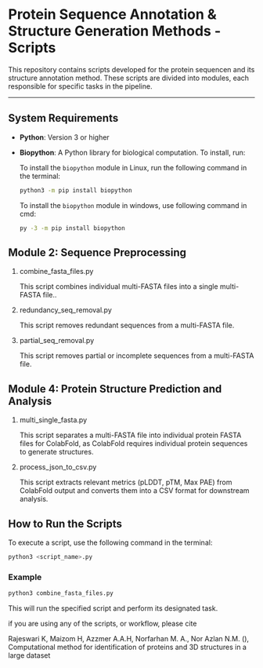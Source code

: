 # Protein Sequence Annotation & Structure Generation Methods - Scripts

This repository contains scripts developed for the protein sequencen and its structure annotation method. These scripts are divided into modules, each responsible for specific tasks in the pipeline.

---

## System Requirements

- **Python**: Version 3 or higher
- **Biopython**: A Python library for biological computation. To install, run:

  To install the `biopython` module in Linux, run the following command in the terminal:
  ```bash
  python3 -m pip install biopython
  ```
  To install the `biopython` module in windows, use following command in cmd:
  ```bash
  py -3 -m pip install biopython
  ```
  
## Module 2: Sequence Preprocessing
1. combine_fasta_files.py

    This script combines individual multi-FASTA files into a single multi-FASTA file..

2. redundancy_seq_removal.py

    This script removes redundant sequences from a multi-FASTA file.

3. partial_seq_removal.py

    This script removes partial or incomplete sequences from a multi-FASTA file.

## Module 4: Protein Structure Prediction and Analysis
1. multi_single_fasta.py

    This script separates a multi-FASTA file into individual protein FASTA files for ColabFold, as ColabFold requires individual protein sequences to generate structures.

2. process_json_to_csv.py

    This script extracts relevant metrics (pLDDT, pTM, Max PAE) from ColabFold output and converts them into a CSV format for downstream analysis.

## How to Run the Scripts

To execute a script, use the following command in the terminal:

```bash
python3 <script_name>.py
```

### Example
  ```bash
  python3 combine_fasta_files.py
   ```

This will run the specified script and perform its designated task.


if you are using any of the scripts, or workflow, please cite

Rajeswari K, Maizom H, Azzmer A.A.H, Norfarhan M. A., Nor Azlan N.M. (), Computational method for identification of proteins and 3D structures in a large dataset

